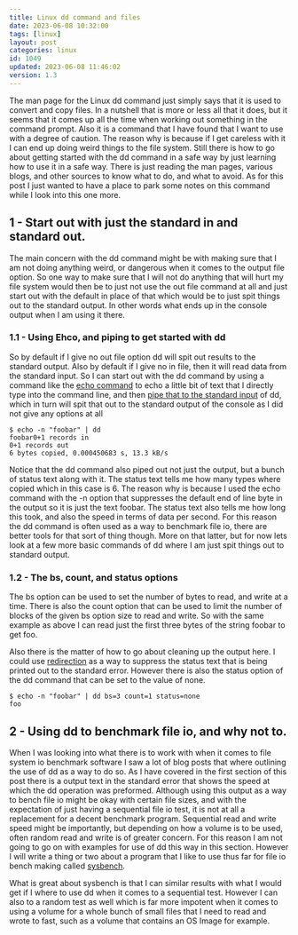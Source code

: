 ```yaml
---
title: Linux dd command and files
date: 2023-06-08 10:32:00
tags: [linux]
layout: post
categories: linux
id: 1049
updated: 2023-06-08 11:46:02
version: 1.3
---
```


The man page for the Linux dd command just simply says that it is used to convert and copy files. In a nutshell that is more or less all that it does, but it seems that it comes up all the time when working out something in the command prompt. Also it is a command that I have found that I want to use with a degree of caution. The reason why is because if I get careless with it I can end up doing weird things to the file system. Still there is how to go about getting started with the dd command in a safe way by just learning how to use it in a safe way. There is just reading the man pages, various blogs, and other sources to know what to do, and what to avoid. As for this post I just wanted to have a place to park some notes on this command while I look into this one more. 

<!-- more -->


## 1 - Start out with just the standard in and standard out.

The main concern with the dd command might be with making sure that I am not doing anything weird, or dangerous when it comes to the output file option. So one way to make sure that I will not do anything that will hurt my file system would then be to just not use the out file command at all and just start out with the default in place of that which would be to just spit things out to the standard output. In other words what ends up in the console output when I am using it there.

### 1.1 - Using Ehco, and piping to get started with dd

So by default if I give no out file option dd will spit out results to the standard output. Also by default if I give no in file, then it will read data from the standard input. So I can start out with the dd command by using a command like the [echo command](/2019/08/15/linux-echo/) to echo a little bit of text that I directly type into the command line, and then [pipe that to the standard input](/2020/10/09/linux-pipe/) of dd, which in turn will spit that out to the standard output of the console as I did not give any options at all

```
$ echo -n "foobar" | dd
foobar0+1 records in
0+1 records out
6 bytes copied, 0.000450683 s, 13.3 kB/s
```

Notice that the dd command also piped out not just the output, but a bunch of status text along with it. The status text tells me how many types where copied which in this case is 6. The reason why is because I used the echo command with the -n option that suppresses the default end of line byte in the output so it is just the text foobar. The status text also tells me how long this took, and also the speed in terms of data per second. For this reason the dd command is often used as a way to benchmark file io, there are better tools for that sort of thing though. More on that latter, but for now lets look at a few more basic commands of dd where I am just spit things out to standard output.

### 1.2 - The bs, count, and status options

The bs option can be used to set the number of bytes to read, and write at a time. There is also the count option that can be used to limit the number of blocks of the given bs option size to read and write. So with the same example as above I can read just the first three bytes of the string foobar to get foo.

Also there is the matter of how to go about cleaning up the output here. I could use [redirection](/2020/10/02/linux-redirection/) as a way to suppress the status text that is being printed out to the standard error. However there is also the status option of the dd command that can be set to the value of none.

```
$ echo -n "foobar" | dd bs=3 count=1 status=none
foo
```

## 2 - Using dd to benchmark file io, and why not to.

When I was looking into what there is to work with when it comes to file system io benchmark software I saw a lot of blog posts that where outlining the use of dd as a way to do so. As I have covered in the first section of this post there is a output text in the standard error that shows the speed at which the dd operation was preformed. Although using this output as a way to bench file io might be okay with certain file sizes, and with the expectation of just having a sequential file io test, it is not at all a replacement for a decent benchmark program. Sequential read and write speed might be importantly, but depending on how a volume is to be used, often random read and write is of greater concern. For this reason I am not going to go on with examples for use of dd this way in this section. However I will write a thing or two about a program that I like to use thus far for file io bench making called [sysbench](/2023/06/06/linux-sysbench).

What is great about sysbench is that I can similar results with what I would get if I where to use dd when it comes to a sequential test. However I can also to a random test as well which is far more impotent when it comes to using a volume for a whole bunch of small files that I need to read and wrote to fast, such as a volume that contains an OS Image for example.






